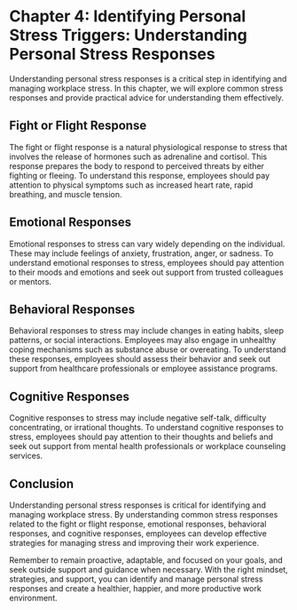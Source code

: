 Chapter 4: Identifying Personal Stress Triggers: Understanding Personal Stress Responses
========================================================================================

Understanding personal stress responses is a critical step in identifying and managing workplace stress. In this chapter, we will explore common stress responses and provide practical advice for understanding them effectively.

Fight or Flight Response
------------------------

The fight or flight response is a natural physiological response to stress that involves the release of hormones such as adrenaline and cortisol. This response prepares the body to respond to perceived threats by either fighting or fleeing. To understand this response, employees should pay attention to physical symptoms such as increased heart rate, rapid breathing, and muscle tension.

Emotional Responses
-------------------

Emotional responses to stress can vary widely depending on the individual. These may include feelings of anxiety, frustration, anger, or sadness. To understand emotional responses to stress, employees should pay attention to their moods and emotions and seek out support from trusted colleagues or mentors.

Behavioral Responses
--------------------

Behavioral responses to stress may include changes in eating habits, sleep patterns, or social interactions. Employees may also engage in unhealthy coping mechanisms such as substance abuse or overeating. To understand these responses, employees should assess their behavior and seek out support from healthcare professionals or employee assistance programs.

Cognitive Responses
-------------------

Cognitive responses to stress may include negative self-talk, difficulty concentrating, or irrational thoughts. To understand cognitive responses to stress, employees should pay attention to their thoughts and beliefs and seek out support from mental health professionals or workplace counseling services.

Conclusion
----------

Understanding personal stress responses is critical for identifying and managing workplace stress. By understanding common stress responses related to the fight or flight response, emotional responses, behavioral responses, and cognitive responses, employees can develop effective strategies for managing stress and improving their work experience.

Remember to remain proactive, adaptable, and focused on your goals, and seek outside support and guidance when necessary. With the right mindset, strategies, and support, you can identify and manage personal stress responses and create a healthier, happier, and more productive work environment.
